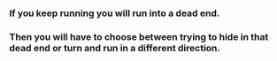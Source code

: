 ### If you keep running you will run into a dead end.

### Then you will have to choose between trying to hide in that dead end or turn and run in a different direction.